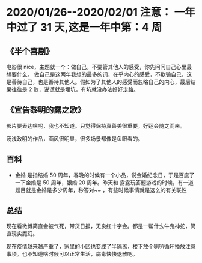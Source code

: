 # 2020/01/26--2020/02/01 注意： 一年中过了 31 天,这是一年中第：4 周

## 《半个喜剧》

电影很 nice，主题就一个：做自己，不要管其他人的感受，你先问问自己心里最想要什么。
做自己是这两年我想的最多的词，在乎内心的感受，不欺骗自己，这是善待自己，也是善待其他人。假如为了其他人的感受而忽略自己的内心，最后结果往往是 2 败，说谎就是埋坑，有坑就没办法好好走路。

## 《宣告黎明的露之歌》

影片要表达啥呢，我也不知道。只觉得保持真善美很重要，好运会随之而来。

汤浅政明的作品，画风很明显，很多场景都像是鱼眼看的。

## 百科

- 金婚 是指结婚 50 周年，春晚的时候有一个小品，说金婚纪念日，于是百度了一下金婚是 50 周年，银婚 20 周年。昨天和 露露玩答题游戏的时候，有一道题目就是金婚是多少周年，秒答对~~ ，有些时候事情就是这么的有关联性

## 总结

现在看微博简直会被气死，带货日报，无良红十字会。都是一帮什么牛鬼神蛇，简直现实魔幻。

现在疫情越来越严重了，家里的小区也变成了半隔离，楼下放个喇叭循环播放注意事项。也不知道啥时候可以正常生活，病毒快快退散吧。
